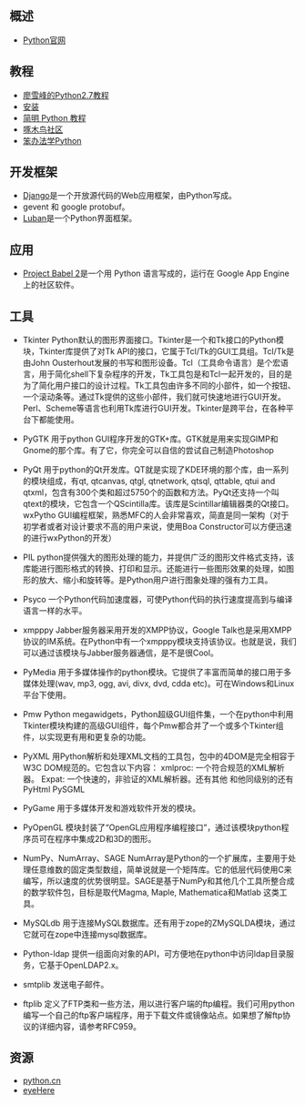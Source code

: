 ## 概述 
* [Python官网](http://www.python.org/)

## 教程
* [廖雪峰的Python2.7教程](http://www.liaoxuefeng.com/wiki/001374738125095c955c1e6d8bb493182103fac9270762a000)
* [安装](http://blog.csdn.net/yuejingjiahong/article/details/6659375)
* [简明 Python 教程](http://woodpecker.org.cn/abyteofpython_cn/chinese/index.html)
* [啄木鸟社区](http://wiki.woodpecker.org.cn/moin/%E9%A6%96%E9%A1%B5)
* [笨办法学Python](http://lpthw-cn.ducktypist.com/en/latest/index.html)

## 开发框架 
* [Django](https://www.djangoproject.com/)是一个开放源代码的Web应用框架，由Python写成。
* gevent 和 google protobuf。
* [Luban](http://docs.danse.us/pyre/luban/sphinx/index.html)是一个Python界面框架。

## 应用
* [Project Babel 2](http://www.v2ex.com/cn/index.html)是一个用 Python 语言写成的，运行在 Google App Engine 上的社区软件。

## 工具
* Tkinter	Python默认的图形界面接口。Tkinter是一个和Tk接口的Python模块，Tkinter库提供了对Tk API的接口，它属于Tcl/Tk的GUI工具组。Tcl/Tk是由John Ousterhout发展的书写和图形设备。Tcl（工具命令语言）是个宏语言，用于简化shell下复杂程序的开发，Tk工具包是和Tcl一起开发的，目的是为了简化用户接口的设计过程。Tk工具包由许多不同的小部件，如一个按钮、一个滚动条等。通过Tk提供的这些小部件，我们就可快速地进行GUI开发。Perl、Scheme等语言也利用Tk库进行GUI开发。Tkinter是跨平台，在各种平台下都能使用。

* PyGTK	用于python GUI程序开发的GTK+库。GTK就是用来实现GIMP和Gnome的那个库。有了它，你完全可以自信的尝试自己制造Photoshop

* PyQt	用于python的Qt开发库。QT就是实现了KDE环境的那个库，由一系列的模块组成，有qt, qtcanvas, qtgl, qtnetwork, qtsql, qttable, qtui and qtxml，包含有300个类和超过5750个的函数和方法。PyQt还支持一个叫qtext的模块，它包含一个QScintilla库。该库是Scintillar编辑器类的Qt接口。
wxPytho	GUI编程框架，熟悉MFC的人会非常喜欢，简直是同一架构（对于初学者或者对设计要求不高的用户来说，使用Boa Constructor可以方便迅速的进行wxPython的开发）

* PIL	python提供强大的图形处理的能力，并提供广泛的图形文件格式支持，该库能进行图形格式的转换、打印和显示。还能进行一些图形效果的处理，如图形的放大、缩小和旋转等。是Python用户进行图象处理的强有力工具。

* Psyco	一个Python代码加速度器，可使Python代码的执行速度提高到与编译语言一样的水平。

* xmpppy	Jabber服务器采用开发的XMPP协议，Google Talk也是采用XMPP协议的IM系统。在Python中有一个xmpppy模块支持该协议。也就是说，我们可以通过该模块与Jabber服务器通信，是不是很Cool。

* PyMedia	用于多媒体操作的python模块。它提供了丰富而简单的接口用于多媒体处理(wav, mp3, ogg, avi, divx, dvd, cdda etc)。可在Windows和Linux平台下使用。

* Pmw	Python megawidgets，Python超级GUI组件集，一个在python中利用Tkinter模块构建的高级GUI组件，每个Pmw都合并了一个或多个Tkinter组件，以实现更有用和更复杂的功能。

* PyXML 用Python解析和处理XML文档的工具包，包中的4DOM是完全相容于W3C DOM规范的。它包含以下内容：
xmlproc: 一个符合规范的XML解析器。 
Expat: 一个快速的，非验证的XML解析器。还有其他 
和他同级别的还有 PyHtml PySGML

* PyGame	用于多媒体开发和游戏软件开发的模块。

* PyOpenGL	模块封装了“OpenGL应用程序编程接口”，通过该模块python程序员可在程序中集成2D和3D的图形。

* NumPy、NumArray、SAGE	NumArray是Python的一个扩展库，主要用于处理任意维数的固定类型数组，简单说就是一个矩阵库。它的低层代码使用C来编写，所以速度的优势很明显。SAGE是基于NumPy和其他几个工具所整合成的数学软件包，目标是取代Magma, Maple, Mathematica和Matlab 这类工具。

* MySQLdb	用于连接MySQL数据库。还有用于zope的ZMySQLDA模块，通过它就可在zope中连接mysql数据库。

* Python-ldap	提供一组面向对象的API，可方便地在python中访问ldap目录服务，它基于OpenLDAP2.x。

* smtplib	发送电子邮件。

* ftplib	定义了FTP类和一些方法，用以进行客户端的ftp编程。我们可用python编写一个自己的ftp客户端程序，用于下载文件或镜像站点。如果想了解ftp协议的详细内容，请参考RFC959。


## 资源 
* [python.cn](http://simple-is-better.com/)
* [eyeHere](http://eyehere.net/)

